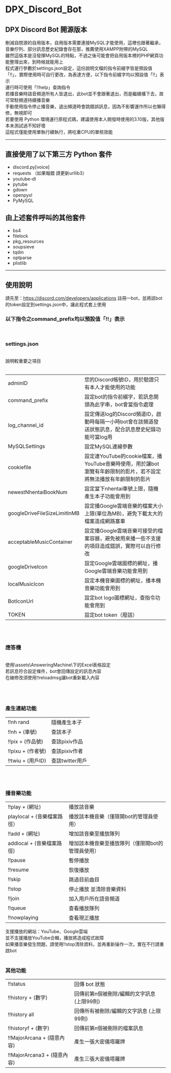 # DPX_Discord_Bot

DPX Discord Bot 開源版本
---
刪減自閉源的自用版本，自用版本需要連接MySQL才能使用，這裡也跟著繼承，音樂佇列、部分訊息歷史紀錄會存在那，推薦使用XAMPP附帶的MySQL  
雖然這版本是沒發揮MySQL的特點，不過之後可能會把自用版本裡的PHP網頁功能整理出來，到時候就能用上  
程式運行參數於settings.json設定，這份說明文檔的指令前綴字皆是預設值「!!」，實際使用時可自行更改，為表達方便，以下指令前綴字均以預設值「!!」表示  
運行時可使用「!!help」查詢指令  
若播音樂時語音頻道所有人皆退出，此bot並不會跟著退出，而是繼續播下去，故可常駐頻道持續播音樂  
手動使用指令停止播音樂，退出頻道時會跳錯誤訊息，因為不影響運作所以也懶得修，無視即可  
若要使用 Python 環境運行原程式碼，建議使用本人開發時使用的3.10版，其他版本未測試過不知好壞  
這程式僅能使用單執行續執行，將吃重CPU的單核效能  
***
## 直接使用了以下第三方 Python 套件
- discord.py[voice]
- requests  （如果報錯 請更新urllib3）
- youtube-dl
- pytube
- gdown
- openpyxl
- PyMySQL
## 由上述套件呼叫的其他套件
- bs4
- filelock
- pkg_resources
- soupsieve
- tqdm
- optparse
- plistlib
***
## 使用說明
請先至：https://discord.com/developers/applications 註冊一bot，並將該bot的token設定到settings.json中，讓此程式套上使用
<br>

### **以下指令之command_prefix均以預設值「!!」表示**
<br>

### **settings.json**
<br>
說明較重要之項目
<br><br>
<table>
<tr><td>adminID</td><td>您的Discord帳號ID，用於驗證只有本人才能使用的功能</td></tr>
<tr><td>command_prefix</td><td>設定bot的指令前綴字，若訊息開頭為此字串，bot會當指令處理</td></tr>
<tr><td>log_channel_id</td><td>設定傳送log的Discord頻道ID，啟動時每隔一小時bot會在該頻道發送狀態訊息，配合訊息歷史紀錄功能可當log用</td></tr>
<tr><td>MySQLSettings</td><td>設定MySQL連線參數</td></tr>
<tr><td>cookiefile</td><td>設定連YouTube的cookie檔案，播YouTube音樂時使用，用於讓bot瀏覽有年齡限制的影片，若不設定將無法播放有年齡限制的影片</td></tr>
<tr><td>newestNhentaiBookNum</td><td>設定當下nhentai車號上限，隨機產生本子功能會用到</td></tr>
<tr><td>googleDriveFileSizeLimitInMB</td><td>設定播Google雲端音樂的檔案大小上限(單位為MB)，避免下載太大的檔案造成網路塞車</td></tr>
<tr><td>acceptableMusicContainer</td><td>設定播Google雲端音樂可接受的檔案容器，避免被用來播一些不支援的項目造成錯誤，實際可以自行修改</td></tr>
<tr><td>googleDriveIcon</td><td>設定Google雲端圖標的網址，播Google雲端音樂功能會用到</td></tr>
<tr><td>localMusicIcon</td><td>設定本機音樂圖標的網址，播本機音樂功能會用到</td></tr>
<tr><td>BotIconUrl</td><td>設定bot logo圖標網址，查指令功能會用到</td></tr>
<tr><td>TOKEN</td><td>設定bot token（廢話）</td></tr>
</table>
<br><br>

### **應答機**
<br>
使用\assets\AnsweringMachine\下的Excel表格設定<br>
若訊息符合設定條件，bot會回傳設定的訊息內容<br>
在線修改須使用!!reloadmsg讓bot重新載入內容<br>
<br><br><br>

### **產生連結功能**
<table>
<tr><td>!!nh rand</td><td>隨機產生本子</td></tr>
<tr><td>!!nh + (車號)</td><td>查該本子</td></tr>
<tr><td>!!pix + (作品號)</td><td>查該pixiv作品</td></tr>
<tr><td>!!pixu + (作者號)</td><td>查該pixiv作者</td></tr>
<tr><td>!!twiu + (用戶ID)</td><td>查該twitter用戶</td></tr>
</table>
<br><br>

### **播音樂功能**
<table>
<tr><td>!!play + (網址)</td><td>播放該音樂</td></tr>
<tr><td>playlocal + (音樂檔案路徑）</td><td>播放該本機音樂（僅限開bot的管理員使用）</td></tr>
<tr><td>!!add + (網址)</td><td>增加該音樂至播放隊列</td></tr>
<tr><td>addlocal + (音樂檔案路徑)</td><td>增加該本機音樂至播放隊列（僅限開bot的管理員使用）</td></tr>
<tr><td>!!pause</td><td>暫停播放</td></tr>
<tr><td>!!resume</td><td>恢復播放</td></tr>
<tr><td>!!skip</td><td>跳過目前曲目</td></tr>
<tr><td>!!stop</td><td>停止播放 並清除音樂資料</td></tr>
<tr><td>!!join</td><td>加入用戶所在語音頻道</td></tr>
<tr><td>!!queue</td><td>查看播放隊列</td></tr>
<tr><td>!!nowplaying</td><td>查看現正播放</td></tr>
</table>
支援播放的網站：YouTube、Google雲端<br>
並不支援播放YouTube合輯，播放將造成程式故障<br>
如果播音樂發生問題，請使用!!stop清除資料，並再重新操作一次，實在不行請重啟bot
<br><br>

### **其他功能**
<table>
<tr><td>!!status</td><td>回傳 bot 狀態</td></tr>
<tr><td>!!history + (數字)</td><td>回傳前第n個被刪除/編輯的文字訊息 (上限99則)</td></tr>
<tr><td>!!history all</td><td>回傳所有被刪除/編輯的文字訊息 (上限99則)</td></tr>
<tr><td>!!historyf + (數字)</td><td>回傳前第n個被刪除的檔案訊息</td></tr>
<tr><td>!!MajorArcana + (隨意內容)</td><td>產生一張大密儀塔羅牌</td></tr>
<tr><td>!!MajorArcana3 + (隨意內容)</td><td>產生三張大密儀塔羅牌</td></tr>
</table>
